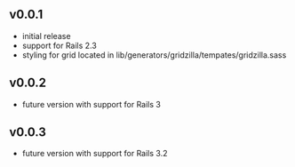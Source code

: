 ## v0.0.1
* initial release
* support for Rails 2.3
* styling for grid located in
  lib/generators/gridzilla/tempates/gridzilla.sass

## v0.0.2
* future version with support for Rails 3

## v0.0.3
* future version with support for Rails 3.2
